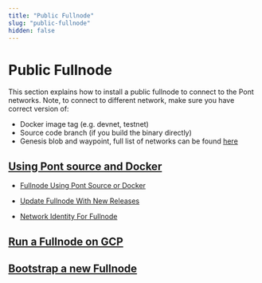 ```yaml
---
title: "Public Fullnode"
slug: "public-fullnode"
hidden: false
---
```


# Public Fullnode

This section explains how to install a public fullnode to connect to the Pont networks. Note, to connect to different network, make sure you have correct version of:

- Docker image tag (e.g. devnet, testnet)
- Source code branch (if you build the binary directly)
- Genesis blob and waypoint, full list of networks can be found [here](https://github.com/aptos-labs/pont-genesis-waypoint)

## [Using Pont source and Docker](fullnode-source-code-or-docker.md)

- [Fullnode Using Pont Source or Docker](fullnode-source-code-or-docker.md)

- [Update Fullnode With New Releases](update-fullnode-with-new-releases.md)

- [Network Identity For Fullnode](network-identity-fullnode.md)

## [Run a Fullnode on GCP](run-a-fullnode-on-gcp.md)

## [Bootstrap a new Fullnode](bootstrap-fullnode.md)
